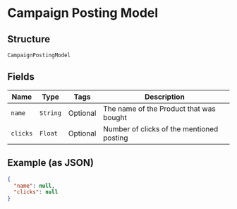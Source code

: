 
# Campaign Posting Model

## Structure

`CampaignPostingModel`

## Fields

| Name | Type | Tags | Description |
|  --- | --- | --- | --- |
| `name` | `String` | Optional | The name of the Product that was bought |
| `clicks` | `Float` | Optional | Number of clicks of the mentioned posting |

## Example (as JSON)

```json
{
  "name": null,
  "clicks": null
}
```

